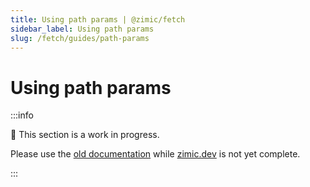 ```yaml
---
title: Using path params | @zimic/fetch
sidebar_label: Using path params
slug: /fetch/guides/path-params
---
```


# Using path params

:::info

🚧 This section is a work in progress.

Please use the [old documentation](https://github.com/zimicjs/zimic/wiki) while [zimic.dev](/) is not yet complete.

:::
